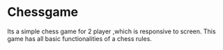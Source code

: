 # Chessgame
Its a simple chess game for 2 player  ,which is responsive to screen. This game has all basic functionalities of a chess rules.

